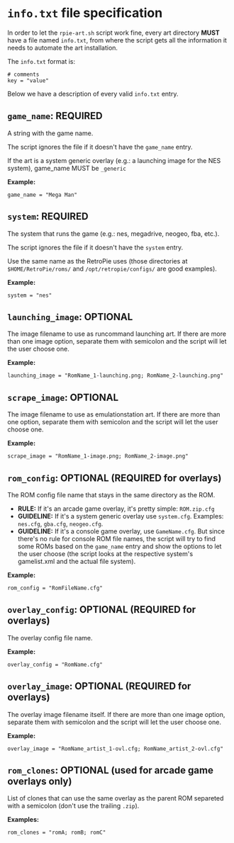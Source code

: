 # `info.txt` file specification

In order to let the `rpie-art.sh` script work fine, every art directory **MUST** have a file named `info.txt`, from where the script gets all the information it needs to automate the art installation.

The `info.txt` format is:

```
# comments
key = "value"
```

Below we have a description of every valid `info.txt` entry.

## `game_name`: REQUIRED

A string with the game name.

The script ignores the file if it doesn't have the `game_name` entry.

If the art is a system generic overlay (e.g.: a launching image for the NES system), game_name MUST be `_generic`

**Example:**
```
game_name = "Mega Man"
```

## `system`: REQUIRED

The system that runs the game (e.g.: nes, megadrive, neogeo, fba, etc.).

The script ignores the file if it doesn't have the `system` entry.

Use the same name as the RetroPie uses (those directories at `$HOME/RetroPie/roms/` and `/opt/retropie/configs/` are good examples).

**Example:**
```
system = "nes"
```

## `launching_image`: OPTIONAL

The image filename to use as runcommand launching art. If there are more than one image option, separate them with semicolon and the script will let the user choose one.

**Example:**
```
launching_image = "RomName_1-launching.png; RomName_2-launching.png"
```


## `scrape_image`: OPTIONAL

The image filename to use as emulationstation art. If there are more than one option, separate them with semicolon and the script will let the user choose one.

**Example:**
```
scrape_image = "RomName_1-image.png; RomName_2-image.png"
```

## `rom_config`: OPTIONAL (REQUIRED for overlays)

The ROM config file name that stays in the same directory as the ROM.

- **RULE:** If it's an arcade game overlay, it's pretty simple: `ROM.zip.cfg`
- **GUIDELINE:** If it's a system generic overlay use `system.cfg`. Examples: `nes.cfg`, `gba.cfg`, `neogeo.cfg`.
- **GUIDELINE:** If it's a console game overlay, use `GameName.cfg`. But since there's no rule for console ROM file names, the script will try to find some ROMs based on the `game_name` entry and show the options to let the user choose (the script looks at the respective system's gamelist.xml and the actual file system).

**Example:**
```
rom_config = "RomFileName.cfg"
```

## `overlay_config`: OPTIONAL (REQUIRED for overlays)

The overlay config file name.

**Example:**
```
overlay_config = "RomName.cfg"
```


## `overlay_image`: OPTIONAL (REQUIRED for overlays)

The overlay image filename itself. If there are more than one image option, separate them with semicolon and the script will let the user choose one.

**Example:**
```
overlay_image = "RomName_artist_1-ovl.cfg; RomName_artist_2-ovl.cfg"
```

## `rom_clones`: OPTIONAL (used for arcade game overlays only)

List of clones that can use the same overlay as the parent ROM separeted with a semicolon (don't use the trailing `.zip`).

**Examples:**
```
rom_clones = "romA; romB; romC"
```



